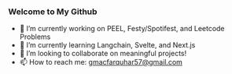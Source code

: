 ### Welcome to My Github 

- 🔭 I’m currently working on PEEL, Festy/Spotifest, and Leetcode Problems
- 🌱 I’m currently learning Langchain, Svelte, and Next.js
- 👯 I’m looking to collaborate on meaningful projects!
- 📫 How to reach me: gmacfarquhar57@gmail.com

